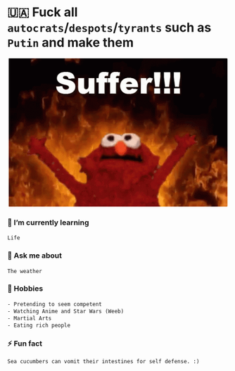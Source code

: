 # 🇺🇦 Fuck all `autocrats`/`despots`/`tyrants` such as `Putin` and make them

<center>
  
![suffer](./suffer.gif)
  
</center>
  
### 🌱 I’m currently learning

```
Life
```

### 💬 Ask me about

```
The weather
```

### 🥷 Hobbies

```
- Pretending to seem competent
- Watching Anime and Star Wars (Weeb)
- Martial Arts
- Eating rich people
```

### ⚡ Fun fact

```
Sea cucumbers can vomit their intestines for self defense. :)
```
